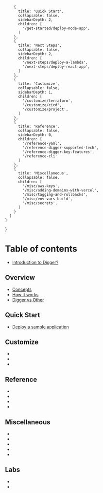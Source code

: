 
        {
          title: 'Quick Start',
          collapsable: false,
          sidebarDepth: 2,
          children: [
            '/get-started/deploy-node-app',
          ]
        },        
        {
          title: 'Next Steps',
          collapsable: false,
          sidebarDepth: 2,
          children: [
            '/next-steps/deploy-a-lambda',
            '/next-steps/deploy-react-app',
          ]
        },
        {
          title: 'Customize',
          collapsable: false,
          sidebarDepth: 1,
          children: [
            '/customize/terraform',
            '/customize/cicd',
            '/customize/project',
          ]
        },
        {
          title: 'Reference',
          collapsable: false,
          sidebarDepth: 0,
          children: [
            '/reference-yaml',
            '/reference-digger-supported-tech',
            '/reference-digger-key-features',
            '/reference-cli'
          ]
        },
        {
          title: 'Miscellaneous',
          collapsable: false,
          children: [
            '/misc/aws-keys',
            '/misc/adding-domains-with-vercel',
            '/misc/tagging-and-rollbacks',
            '/misc/env-vars-build',
            '/misc/secrets',
          ]
        }
      ]
    }
  }


# Table of contents

* [Introduction to Digger?](README.md)

## Overview

* [Concepts](overview/concepts.md)
* [How it works](overview/how-it-works.md)
* [Digger vs Other](overview/digger-vs-other.md)

## Quick Start

* [Deploy a sample application](get-started/deploy-node-app.md)

## Customize

* [](customize/terraform.md)
* [](customize/cicd/deploy-node-app.md)
* [](customize/project/deploy-node-app.md)

## Reference

* [](reference-yaml.md)
* [](reference-digger-supported-tech.md)
* [](reference-digger-key-features.md)
* [](reference-cli.md)

## Miscellaneous

* [](misc/aws-keys.md)
* [](misc/adding-domains-with-vercel.md)
* [](misc/tagging-and-rollbacks.md)
* [](misc/env-vars-build.md)
* [](misc/secrets.md)

## Labs

* [](next-steps/deploy-a-lambda.md)
* [](next-steps/deploy-react-app.md)
